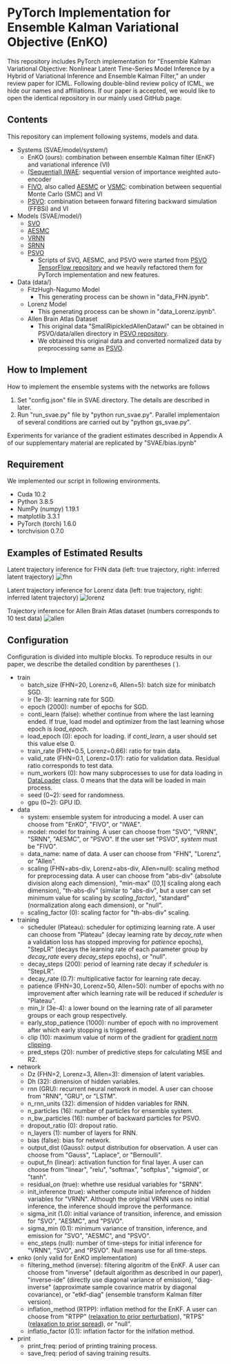 # PyTorch Implementation for Ensemble Kalman Variational Objective (EnKO)
This repository includes PyTorch implementation for "Ensemble Kalman Variational Objective: Nonlinear Latent Time-Series Model Inference by a Hybrid of Variational Inference and Ensemble Kalman Filter," an under review paper for ICML.
Following double-blind review policy of ICML, we hide our names and affiliations.
If our paper is accepted, we would like to open the identical repository in our mainly used GitHub page.

## Contents
This repository can implement following systems, models and data.
- Systems (SVAE/model/system/)
    - EnKO (ours): combination between ensemble Kalman filter (EnKF) and variational inference (VI)
    - [(Sequential) IWAE](https://arxiv.org/abs/1509.00519): sequential version of importance weighted auto-encoder
    - [FIVO](https://papers.nips.cc/paper/2017/hash/fa84632d742f2729dc32ce8cb5d49733-Abstract.html), also called [AESMC](https://openreview.net/forum?id=BJ8c3f-0b) or [VSMC](http://proceedings.mlr.press/v84/naesseth18a.html): combination between sequential Monte Carlo (SMC) and VI
    - [PSVO](https://www.semanticscholar.org/paper/Variational-Objectives-for-Markovian-Dynamics-with-Moretti-Wang/ccd5761c40305c4ffcc3a7cbc387ba1273895114): combination between forward filtering backward simulation (FFBSi) and VI
- Models (SVAE/model/)
    - [SVO](https://openreview.net/forum?id=HJg24U8tuE)
    - [AESMC](https://openreview.net/forum?id=BJ8c3f-0b)
    - [VRNN](https://papers.nips.cc/paper/2015/hash/b618c3210e934362ac261db280128c22-Abstract.html)
    - [SRNN](https://papers.nips.cc/paper/2016/hash/208e43f0e45c4c78cafadb83d2888cb6-Abstract.html)
    - [PSVO](https://www.semanticscholar.org/paper/Variational-Objectives-for-Markovian-Dynamics-with-Moretti-Wang/ccd5761c40305c4ffcc3a7cbc387ba1273895114)
        - Scripts of SVO, AESMC, and PSVO were started from [PSVO TensorFlow repository](https://github.com/amoretti86/PSVO) and we heavily refactored them for PyTorch implementation and new features.
- Data (data/)
    - FitzHugh-Nagumo Model
        - This generating process can be shown in "data_FHN.ipynb".
    - Lorenz Model
        - This generating process can be shown in "data_Lorenz.ipynb".
    - Allen Brain Atlas Dataset
        - This original data "SmallRipickledAllenDatawl" can be obtained in PSVO/data/allen directory in [PSVO repository](https://github.com/amoretti86/PSVO/tree/master/data/allen).
        - We obtained this original data and converted normalized data by preprocessing same as [PSVO](https://www.semanticscholar.org/paper/Variational-Objectives-for-Markovian-Dynamics-with-Moretti-Wang/ccd5761c40305c4ffcc3a7cbc387ba1273895114).

## How to Implement
How to implement the ensemble systems with the networks are follows
1. Set "config.json" file in SVAE directory. The details are described in later.
1. Run "run_svae.py" file by "python run_svae.py". Parallel implementaion of several conditions are carried out by "python gs_svae.py".

Experiments for variance of the gradient estimates described in Appendix A of our supplementary material are replicated by "SVAE/bias.ipynb"

## Requirement
We implemented our script in following environments.
- Cuda 10.2
- Python 3.8.5
- NumPy (numpy) 1.19.1
- matplotlib 3.3.1
- PyTorch (torch) 1.6.0
- torchvision 0.7.0

## Examples of Estimated Results
Latent trajectory inference for FHN data (left: true trajectory, right: inferred latent trajectory)
![fhn](figs/quiver_plot2000.png)

Latent trajectory inference for Lorenz data (left: true trajectory, right: inferred latent trajectory)
![lorenz](figs/traj_plot1540.png)

Trajectory inference for Allen Brain Atlas dataset (numbers corresponds to 10 test data)
![allen](figs/traj_plot2000.png)


## Configuration
Configuration is divided into multiple blocks.
To reproduce results in our paper, we describe the detailed condition by parentheses ( ).
- train
    - batch_size (FHN=20, Lorenz=6, Allen=5): batch size for minibatch SGD.
    - lr (1e-3): learning rate for SGD.
    - epoch (2000): number of epochs for SGD.
    - conti_learn (false): whether continue from where the last learning ended. If true, load model and optimizer from the last learning whose epoch is *load_epoch*.
    - load_epoch (0): epoch for loading. if *conti_learn*, a user should set this value else 0.
    - train_rate (FHN=0.5, Lorenz=0.66): ratio for train data.
    - valid_rate (FHN=0.1, Lorenz=0.17): ratio for validation data. Residual ratio corresponds to test data.
    - num_workers (0): how many subprocesses to use for data loading in [DataLoader](https://pytorch.org/docs/stable/data.html#torch.utils.data.DataLoader) class. 0 means that the data will be loaded in main process.
    - seed (0~2): seed for randomness.
    - gpu (0~2): GPU ID.
- data
    - system: ensemble system for introducing a model. A user can choose from "EnKO", "FIVO", or "IWAE".
    - model: model for training. A user can choose from "SVO", "VRNN", "SRNN", "AESMC", or "PSVO". If the user set "PSVO", *system* must be "FIVO".
    - data_name: name of data. A user can choose from "FHN", "Lorenz", or "Allen".
    - scaling (FHN=abs-div, Lorenz=abs-div, Allen=null): scaling method for preprocessing data. A user can choose from "abs-div" (absolute division along each dimension), "min-max" (\[0,1\] scaling along each dimension), "th-abs-div" (similar to "abs-div", but a user can set minimum value for scaling by *scaling_factor*), "standard" (normalization along each dimension), or "null".
    - scaling_factor (0): scaling factor for "th-abs-div" scaling.
- training
    - scheduler (Plateau): scheduler for optimizing learning rate. A user can choose from "Plateau" (decay learning rate by *decay_rate* when a validation loss has stopped improving for *patience* epochs), "StepLR" (decays the learning rate of each parameter group by *decay_rate* every *decay_steps* epochs), or "null".
    - decay_steps (200): period of learning rate decay if *scheduler* is "StepLR".
    - decay_rate (0.7): multiplicative factor for learning rate decay.
    - patience (FHN=30, Lorenz=50, Allen=50): number of epochs with no improvement after which learning rate will be reduced if *scheduler* is "Plateau".
    - min_lr (3e-4): a lower bound on the learning rate of all parameter groups or each group respectively.
    - early_stop_patience (1000): number of epoch with no improvement after which early stopping is triggered.
    - clip (10): maximum value of norm of the gradient for [gradient norm clipping](https://pytorch.org/docs/stable/generated/torch.nn.utils.clip_grad_norm_.html).
    - pred_steps (20): number of predictive steps for calculating MSE and R2.
- network
    - Dz (FHN=2, Lorenz=3, Allen=3): dimension of latent variables.
    - Dh (32): dimension of hidden variables.
    - rnn (GRU): recurrent neural network in model. A user can choose from "RNN", "GRU", or "LSTM".
    - n_rnn_units (32): dimension of hidden variables for RNN.
    - n_particles (16): number of particles for ensemble system.
    - n_bw_particles (16): number of backward particles for PSVO.
    - dropout_ratio (0): dropout ratio.
    - n_layers (1): number of layers for RNN.
    - bias (false): bias for network.
    - output_dist (Gauss): output distribution for observation. A user can choose from "Gauss", "Laplace", or "Bernoulli".
    - ouput_fn (linear): activation function for final layer. A user can choose from "linear", "relu", "softmax", "softplus", "sigmoid", or "tanh".
    - residual_on (true): whethre use residual variables for "SRNN".
    - init_inference (true): whether compute initial inference of hidden variables for "VRNN". Although the original VRNN uses no initial inference, the inference should improve the performance.
    - sigma_init (1.0): initial variance of transition, inference, and emission for "SVO", "AESMC", and "PSVO".
    - sigma_min (0.1): minimum variance of transition, inference, and emission for "SVO", "AESMC", and "PSVO".
    - enc_steps (null): number of time-steps for initial inference for "VRNN", "SVO", and "PSVO". Null means use for all time-steps.
- enko (only valid for EnKO implementation)
    - filtering_method (inverse): filtering algoritm of the EnKF. A user can choose from "inverse" (default algorithm as described in our paper), "inverse-ide" (directly use diagonal variance of emission), "diag-inverse" (approximate sample covarince matrix by diagonal covariance), or "etkf-diag" (ensemble transform Kalman filter version).
    - inflation_method (RTPP): inflation method for the EnKF. A user can choose from "RTPP" ([relaxation to prior perturbation](https://journals.ametsoc.org/view/journals/mwre/132/5/1520-0493_2004_132_1238_ioieao_2.0.co_2.xml)), "RTPS" ([relaxation to prior spread](https://journals.ametsoc.org/view/journals/mwre/140/9/mwr-d-11-00276.1.xml)), or "null".
    - inflatio_factor (0.1): inflation factor for the inlfation method.
- print
    - print_freq: period of printing training process.
    - save_freq: period of saving training results.
    